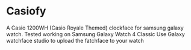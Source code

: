 # Casiofy
A Casio 1200WH (Casio Royale Themed) clockface for samsung galaxy watch.
Tested working on Samsung Galaxy Watch 4 Classic
Use Galaxy watchface studio to upload the fatchface to your watch
